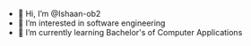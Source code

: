 - 👋 Hi, I’m @Ishaan-ob2
- 👀 I’m interested in software engineering
- 🌱 I’m currently learning Bachelor's of Computer Applications

<!---
Ishaan-ob2/Ishaan-ob2 is a ✨ special ✨ repository because its `README.md` (this file) appears on your GitHub profile.
You can click the Preview link to take a look at your changes.
--->
